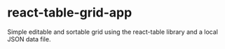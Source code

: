 # react-table-grid-app

Simple editable and sortable grid using the react-table library and a local JSON data file.
